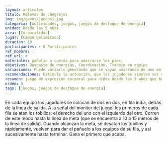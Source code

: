 ```yaml
---
layout: articulos
titulo: Relevos de Cangrejos
img: img/games/juegos1.jpg
categoria: [Actividades, juegos, juegos de desfogue de energia]
unidad: Desde los 5 años
area: [Corporalidad]
lugar: [Campo Delimitado]
duracion: 10
participantes: + 8 Participantes
ref_nombre: .
ref_url: #
materiales: pañolin o cuerda para amarrarse los pies.
objetivos: Desgaste de energías, Coordinación, Trabajo en equipo
variaciones: Puede variarlo generando que se vayan amarrando de uno en uno hasta que todo el equipo sea un gran cangrejo.
recomendaciones: Estimule la actuación, que los jugadores simulen ser un cangrejo al correr, cree un ambiente propicio en el caso de niños menores cuente una historia sobre los cangrejos y recree su mundo.
resumen: juego de expresión corporal para niños desde los 5 años que busca el desgaste de energías la Coordinación y el Trabajo en equipo
orden: 5
tags: [juegos, juegos de desfogue de energia]
---
```

<p>En cada equipo los jugadores se colocan de dos en dos, en fila india, detrás de la línea de salida. A la señal del monitor del juego, los primeros de cada fila se atan los tobillos: el derecho del uno con el izquierdo del otro. Corren de este modo hasta la línea de meta (que se encuentra a 10 o 15 metros de la línea de salida). Cuando alcanzan la meta, se desatan los tobillos y rápidamente, vuelven para dar el pañuelo a los equipos de su fila, y así sucesivamente hasta terminar. Gana el primero que acaba.</p>
